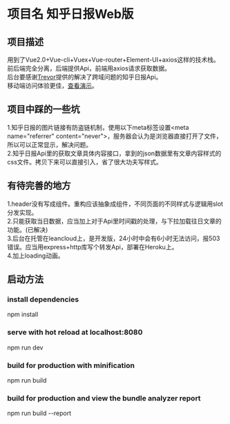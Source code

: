 # 项目名 知乎日报Web版
## 项目描述
用到了Vue2.0+Vue-cli+Vuex+Vue-router+Element-UI+axios这样的技术栈。<br>
前后端完全分离，后端提供Api，前端用axios请求获取数据。<br>
后台要感谢[Trevor](https://segmentfault.com/a/1190000009242864)提供的解决了跨域问题的知乎日报Api。<br>
移动端访问体验更佳，[查看演示](https://kisarigi.github.io/test/#/home)。

## 项目中踩的一些坑
1.知乎日报的图片链接有防盗链机制，使用以下meta标签设置\<meta name="referrer" content="never">，服务器会认为是浏览器直接打开了文件，所以可以正常显示，解决问题。<br>
2.知乎日报Api里的获取文章具体内容接口，拿到的json数据里有文章内容样式的css文件。拷贝下来可以直接引入，省了很大功夫写样式。

## 有待完善的地方
1.header没有写成组件。重构应该抽象成组件，不同页面的不同样式与逻辑用slot分发实现。<br>
2.只能获取当日数据，应当加上对于Api里时间戳的处理，与下拉加载往日文章的功能。(已解决)<br>
3.后台在托管在leancloud上，是开发版，24小时中会有6小时无法访问，报503错误。应当用express+http库写个转发Api，部署在Heroku上。<br>
4.加上loading动画。

## 启动方法
### install dependencies
npm install

### serve with hot reload at localhost:8080
npm run dev

### build for production with minification
npm run build

### build for production and view the bundle analyzer report
npm run build --report
